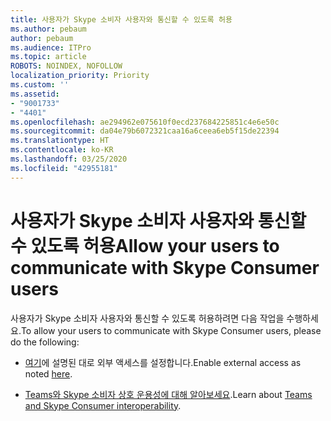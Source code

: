 ```yaml
---
title: 사용자가 Skype 소비자 사용자와 통신할 수 있도록 허용
ms.author: pebaum
author: pebaum
ms.audience: ITPro
ms.topic: article
ROBOTS: NOINDEX, NOFOLLOW
localization_priority: Priority
ms.custom: ''
ms.assetid:
- "9001733"
- "4401"
ms.openlocfilehash: ae294962e075610f0ecd237684225851c4e6e50c
ms.sourcegitcommit: da04e79b6072321caa16a6ceea6eb5f15de22394
ms.translationtype: HT
ms.contentlocale: ko-KR
ms.lasthandoff: 03/25/2020
ms.locfileid: "42955181"
---
```

# <a name="allow-your-users-to-communicate-with-skype-consumer-users"></a><span data-ttu-id="6cecb-102">사용자가 Skype 소비자 사용자와 통신할 수 있도록 허용</span><span class="sxs-lookup"><span data-stu-id="6cecb-102">Allow your users to communicate with Skype Consumer users</span></span>

<span data-ttu-id="6cecb-103">사용자가 Skype 소비자 사용자와 통신할 수 있도록 허용하려면 다음 작업을 수행하세요.</span><span class="sxs-lookup"><span data-stu-id="6cecb-103">To allow your users to communicate with Skype Consumer users, please do the following:</span></span>

- <span data-ttu-id="6cecb-104">[여기](https://docs.microsoft.com/microsoftteams/manage-external-access#allow-or-block-domains)에 설명된 대로 외부 액세스를 설정합니다.</span><span class="sxs-lookup"><span data-stu-id="6cecb-104">Enable external access as noted [here](https://docs.microsoft.com/microsoftteams/manage-external-access#allow-or-block-domains).</span></span>

- <span data-ttu-id="6cecb-105">[Teams와 Skype 소비자 상호 운용성에 대해 알아보세요](https://docs.microsoft.com/microsoftteams/teams-skype-interop).</span><span class="sxs-lookup"><span data-stu-id="6cecb-105">Learn about [Teams and Skype Consumer interoperability](https://docs.microsoft.com/microsoftteams/teams-skype-interop).</span></span>
